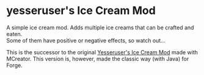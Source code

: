# yesseruser's Ice Cream Mod

A simple ice cream mod. Adds multiple ice creams that can be crafted and eaten.  
Some of them have positive or negative effects, so watch out...

This is the successor to the original [Yesseruser's Ice Cream Mod](https://mcreator.net/modification/67926/yesserusers-ice-cream-mod)
made with MCreator. This version is, however, made the classic way (with Java) for Forge.
